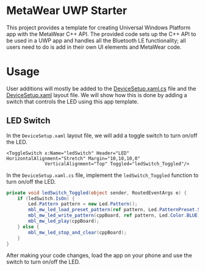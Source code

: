 # MetaWear UWP Starter
This project provides a template for creating Universal Windows Platform app with the MetaWear C++ API.  The provided code sets up the 
C++ API to be used in a UWP app and handles all the Bluetooth LE functionality; all users need to do is add in their own UI elements 
and MetaWear code.

# Usage
User additions will mostly be added to the [DeviceSetup.xaml.cs](https://github.com/mbientlab/MetaWear-UwpStarter/blob/master/CS%20Template/DeviceSetup.xaml.cs) 
file and the [DeviceSetup.xaml](https://github.com/mbientlab/MetaWear-UwpStarter/blob/master/CS%20Template/DeviceSetup.xaml) 
layout file.  We will show how this is done by adding a switch that controls the LED using this app template.

## LED Switch
In the ``DeviceSetup.xaml`` layout file, we will add a toggle switch to turn on/off the LED.  

```xaml
<ToggleSwitch x:Name="ledSwitch" Header="LED" HorizontalAlignment="Stretch" Margin="10,10,10,0" 
              VerticalAlignment="Top" Toggled="ledSwitch_Toggled"/>
```

In the ``DeviceSetup.xaml.cs`` file, implement the ``ledSwitch_Toggled`` function to turn on/off the LED.

```c#
private void ledSwitch_Toggled(object sender, RoutedEventArgs e) {
    if (ledSwitch.IsOn) {
        Led.Pattern pattern = new Led.Pattern();
        mbl_mw_led_load_preset_pattern(ref pattern, Led.PatternPreset.SOLID);
        mbl_mw_led_write_pattern(cppBoard, ref pattern, Led.Color.BLUE);
        mbl_mw_led_play(cppBoard);
    } else {
        mbl_mw_led_stop_and_clear(cppBoard);
    }
}
```

After making your code changes, load the app on your phone and use the switch to turn on/off the LED.
